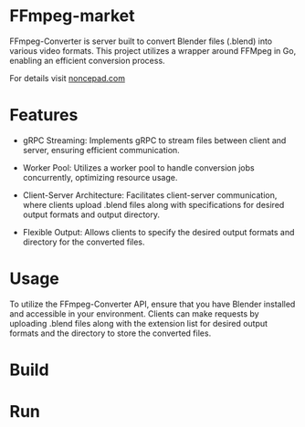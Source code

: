# FFmpeg-market

FFmpeg-Converter is server built to convert Blender files (.blend) into various video formats. This project utilizes a wrapper around FFMpeg in Go, enabling an efficient conversion process.

For details visit [noncepad.com](https://noncepad.com/blog/ffmpeg/)

# Features

* gRPC Streaming: Implements gRPC to stream files between client and server, ensuring efficient communication.

* Worker Pool: Utilizes a worker pool to handle conversion jobs concurrently, optimizing resource usage.

* Client-Server Architecture: Facilitates client-server communication, where clients upload .blend files along with specifications for desired output formats and output directory.

* Flexible Output: Allows clients to specify the desired output formats and directory for the converted files.

# Usage

To utilize the FFmpeg-Converter API, ensure that you have Blender installed and accessible in your environment. Clients can make requests by uploading .blend files along with the extension list for desired output formats and the directory to store the converted files.

# Build


# Run
